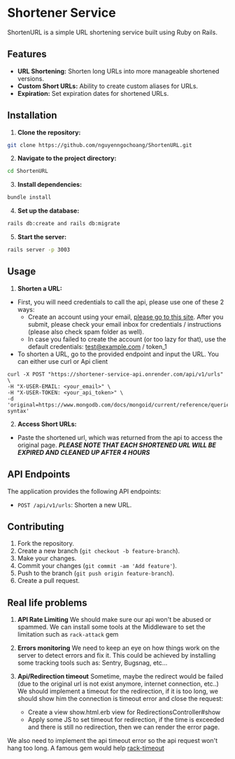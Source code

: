 # Shortener Service

ShortenURL is a simple URL shortening service built using Ruby on Rails.

## Features

- **URL Shortening:** Shorten long URLs into more manageable shortened versions.
- **Custom Short URLs:** Ability to create custom aliases for URLs.
- **Expiration:** Set expiration dates for shortened URLs.

## Installation

1. **Clone the repository:**
  ```bash
  git clone https://github.com/nguyenngochoang/ShortenURL.git
  ```

2. **Navigate to the project directory:**
  ```bash
  cd ShortenURL
  ```

3. **Install dependencies:**
  ```bash
  bundle install
  ```

4. **Set up the database:**
  ```bash
  rails db:create and rails db:migrate
  ```

5. **Start the server:**
  ```bash
  rails server -p 3003
  ```

## Usage

1. **Shorten a URL:**
  - First, you will need credentials to call the api, please use one of these 2 ways:
    + Create an account using your email, [please go to this site](https://shortener-service-api.onrender.com/). After you submit, please check your email inbox for credentials / instructions (please also check spam folder as well).
    + In case you failed to create the account (or too lazy for that), use the default credentials: test@example.com / token_1
  - To shorten a URL, go to the provided endpoint and input the URL. You can either use curl or Api client

```
curl -X POST "https://shortener-service-api.onrender.com/api/v1/urls" \
-H "X-USER-EMAIL: <your_email>" \
-H "X-USER-TOKEN: <your_api_token>" \
-d 'original=https://www.mongodb.com/docs/mongoid/current/reference/queries/#condition-syntax'
```

2. **Access Short URLs:**
  - Paste the shortened url, which was returned from the api to access the original page.
  **_PLEASE NOTE THAT EACH SHORTENED URL WILL BE EXPIRED AND CLEANED UP AFTER 4 HOURS_**

## API Endpoints

The application provides the following API endpoints:
- `POST /api/v1/urls`: Shorten a new URL.

## Contributing

1. Fork the repository.
2. Create a new branch (`git checkout -b feature-branch`).
3. Make your changes.
4. Commit your changes (`git commit -am 'Add feature'`).
5. Push to the branch (`git push origin feature-branch`).
6. Create a pull request.

## Real life problems
1. **API Rate Limiting**
We should make sure our api won't be abused or spammed. We can install some tools at the Middleware to set the limitation such as `rack-attack` gem

2. **Errors monitoring**
We need to keep an eye on how things work on the server to detect errors and fix it. This could be achieved by installing some tracking tools such as: Sentry, Bugsnag, etc...

3. **Api/Redirection timeout**
  Sometime, maybe the redirect would be failed (due to the original url is not exist anymore, internet connection, etc..)
  We should implement a timeout for the redirection, if it is too long, we should show him the connection is timeout error and close the request:
      - Create a view show.html.erb view for RedirectionsController#show
      - Apply some JS to set timeout for redirection, if the time is exceeded and there is still no redirection, then we can render the error page.

  We also need to implement the api timeout error so the api request won't hang too long. A famous gem would help [rack-timeout](https://rubygems.org/gems/rack-timeout)
